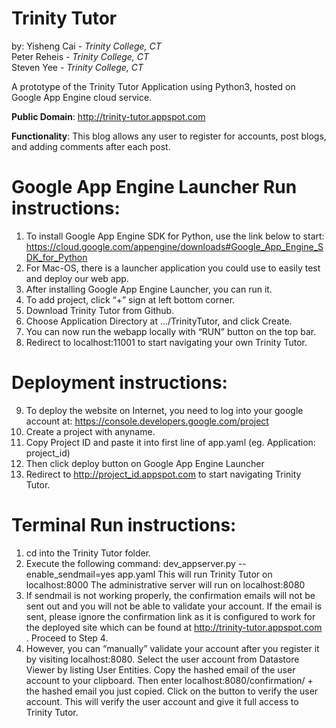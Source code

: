 Trinity Tutor
=========

by: Yisheng Cai - <i>Trinity College, CT</i><br>
    Peter Reheis - <i>Trinity College, CT</i><br>
    Steven Yee - <i>Trinity College, CT</i>

A prototype of the Trinity Tutor Application using Python3, hosted on Google App Engine cloud service. <br>

<b>Public Domain</b>: http://trinity-tutor.appspot.com<br>

<b>Functionality</b>: This blog allows any user to register for accounts, post blogs, and adding comments after each post. 

Google App Engine Launcher Run instructions: 
=============================================
1. To install Google App Engine SDK for Python, use the link below to start: https://cloud.google.com/appengine/downloads#Google_App_Engine_SDK_for_Python
2. For Mac-OS, there is a launcher application you could use to easily test and deploy our web app. 
3. After installing Google App Engine Launcher, you can run it.
4. To add project, click “+” sign at left bottom corner. 
5. Download Trinity Tutor from Github.
6. Choose Application Directory at .../TrinityTutor, and click Create.
7. You can now run the webapp locally with “RUN” button on the top bar. 
8. Redirect to localhost:11001 to start navigating your own Trinity Tutor. 


Deployment instructions: 
=======================================================================

9. To deploy the website on Internet, you need to log into your google account at: https://console.developers.google.com/project
10. Create a project with anyname.
11. Copy Project ID and paste it into first line of app.yaml (eg. Application: project_id)
12. Then click deploy button on Google App Engine Launcher
13. Redirect to http://project_id.appspot.com to start navigating Trinity Tutor. 

Terminal Run instructions:
===========================
1. cd into the Trinity Tutor folder.
2. Execute the following command: dev_appserver.py --enable_sendmail=yes app.yaml
	This will run Trinity Tutor on localhost:8000
	The administrative server will run on localhost:8080
3. If sendmail is not working properly, the confirmation emails will not be sent out and you will not be able to validate your account. If the email is sent, please ignore the confirmation link as it is configured to work for the deployed site which can be found at http://trinity-tutor.appspot.com . Proceed to Step 4.
4. However, you can “manually” validate your account after you register it by visiting localhost:8080. Select the user account from Datastore Viewer by listing User Entities. Copy the hashed email of the user account to your clipboard. Then enter localhost:8080/confirmation/ + the hashed email you just copied. Click on the button to verify the user account. This will verify the user account and give it full access to Trinity Tutor.


